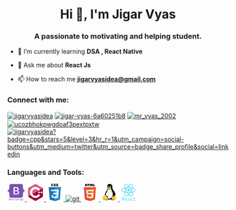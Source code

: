<h1 align="center">Hi 👋, I'm Jigar Vyas</h1>
<h3 align="center">A passionate to motivating and helping student.</h3>


- 🌱 I’m currently learning **DSA , React Native**

- 💬 Ask me about **React Js**

- 📫 How to reach me **jigarvyasidea@gmail.com**

<h3 align="left">Connect with me:</h3>
<p align="left">
<a href="https://twitter.com/jigarvyasidea" target="blank"><img align="center" src="https://raw.githubusercontent.com/rahuldkjain/github-profile-readme-generator/master/src/images/icons/Social/twitter.svg" alt="jigarvyasidea" height="30" width="40" /></a>
<a href="https://linkedin.com/in/jigar-vyas-6a60251b8" target="blank"><img align="center" src="https://raw.githubusercontent.com/rahuldkjain/github-profile-readme-generator/master/src/images/icons/Social/linked-in-alt.svg" alt="jigar-vyas-6a60251b8" height="30" width="40" /></a>
<a href="https://instagram.com/mr_vyas_2002" target="blank"><img align="center" src="https://raw.githubusercontent.com/rahuldkjain/github-profile-readme-generator/master/src/images/icons/Social/instagram.svg" alt="mr_vyas_2002" height="30" width="40" /></a>
<a href="https://www.youtube.com/channel/UCoZbhokPWgDOaf3pexTpxTw" target="blank"><img align="center" src="https://raw.githubusercontent.com/rahuldkjain/github-profile-readme-generator/master/src/images/icons/Social/youtube.svg" alt="ucozbhokpwgdoaf3pextpxtw" height="30" width="40" /></a>
<a href="https://www.hackerrank.com/jigarvyasidea?badge=cpp&stars=5&level=3&hr_r=1&utm_campaign=social-buttons&utm_medium=twitter&utm_source=badge_share_profile&social=linkedin" target="blank"><img align="center" src="https://raw.githubusercontent.com/rahuldkjain/github-profile-readme-generator/master/src/images/icons/Social/hackerrank.svg" alt="jigarvyasidea?badge=cpp&stars=5&level=3&hr_r=1&utm_campaign=social-buttons&utm_medium=twitter&utm_source=badge_share_profile&social=linkedin" height="30" width="40" /></a>
</p>

<h3 align="left">Languages and Tools:</h3>
<p align="left"> <a href="https://getbootstrap.com" target="_blank" rel="noreferrer"> <img src="https://raw.githubusercontent.com/devicons/devicon/master/icons/bootstrap/bootstrap-plain-wordmark.svg" alt="bootstrap" width="40" height="40"/> </a> <a href="https://www.w3schools.com/cpp/" target="_blank" rel="noreferrer"> <img src="https://raw.githubusercontent.com/devicons/devicon/master/icons/cplusplus/cplusplus-original.svg" alt="cplusplus" width="40" height="40"/> </a> <a href="https://www.w3schools.com/css/" target="_blank" rel="noreferrer"> <img src="https://raw.githubusercontent.com/devicons/devicon/master/icons/css3/css3-original-wordmark.svg" alt="css3" width="40" height="40"/> </a> <a href="https://git-scm.com/" target="_blank" rel="noreferrer"> <img src="https://www.vectorlogo.zone/logos/git-scm/git-scm-icon.svg" alt="git" width="40" height="40"/> </a> <a href="https://www.w3.org/html/" target="_blank" rel="noreferrer"> <img src="https://raw.githubusercontent.com/devicons/devicon/master/icons/html5/html5-original-wordmark.svg" alt="html5" width="40" height="40"/> </a> <a href="https://www.linux.org/" target="_blank" rel="noreferrer"> <img src="https://raw.githubusercontent.com/devicons/devicon/master/icons/linux/linux-original.svg" alt="linux" width="40" height="40"/> </a> <a href="https://reactjs.org/" target="_blank" rel="noreferrer"> <img src="https://raw.githubusercontent.com/devicons/devicon/master/icons/react/react-original-wordmark.svg" alt="react" width="40" height="40"/> </a> </p>
